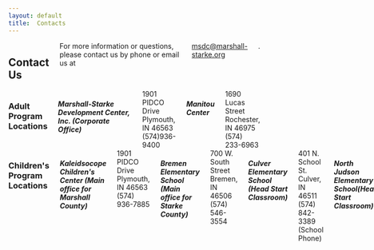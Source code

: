 ```yaml
---
layout: default
title:  Contacts
---
```

<div class="twelve columns">
  <h2>Contact Us</h2>
  For more information or questions, please contact us by phone or email us at <a href="mailto:msdc@marshall-starke.org">msdc@marshall-starke.org</a>.
</div>

<div class="six columns">  
  <h3>Adult Program Locations</h3>
  <h5 class="subheader">Marshall-Starke Development Center, Inc. (Corporate Office)</h5>
  1901 PIDCO Drive<br/>
  Plymouth, IN 46563<br/>
  (574)936-9400<br/>

  <h5 class="subheader">Manitou Center</h5>
  1690 Lucas Street<br/>
  Rochester, IN 46975<br/>
  (574) 233-6963<br/>
</div>
<div class="six columns">
  <h3>Children's Program Locations</h3>
  <h5 class="subheader">Kaleidsocope Children's Center (Main office for Marshall County)</h5>
  1901 PIDCO Drive<br/>
  Plymouth, IN 46563<br/>
  (574) 936-7885<br/>

  <h5 class="subheader">Bremen Elementary School (Main office for Starke County)</h5>
  700 W. South Street <br/>
  Bremen, IN  46506<br/>
  (574) 546-3554<br/>

  <h5 class="subheader">Culver Elementary School (Head Start Classroom)</h5>
  401 N. School St.<br/>
  Culver, IN 46511<br/>
  (574) 842-3389 (School Phone)<br/>

  <h5 class="subheader">North Judson Elementary School(Head Start Classroom)</h5>
  809 W. Talmer Avenue<br/>
  North Judson, IN  46366<br/>
  (574) 896-2128 (School Phone)<br/>
</div>
